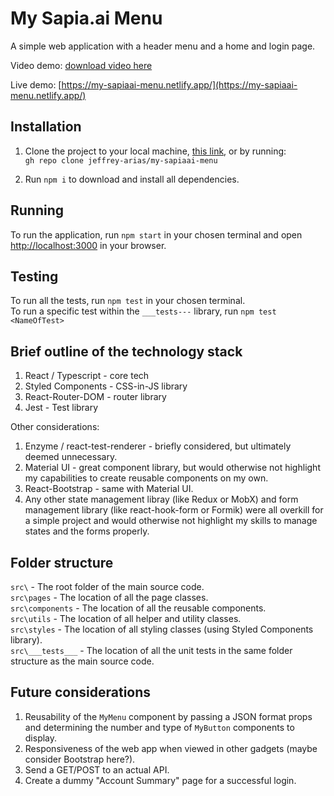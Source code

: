 # My Sapia.ai Menu
A simple web application with a header menu and a home and login page.

Video demo:
[download video here](https://user-images.githubusercontent.com/81260130/219477398-0dc27f88-9fff-4640-9ecf-f3dbe35edee8.mov)

Live demo:
[https://my-sapiaai-menu.netlify.app/](https://my-sapiaai-menu.netlify.app/)

## Installation
1. Clone the project to your local machine, [this link](https://github.com/jeffrey-arias/my-sapiaai-menu.git), or by running:\
```gh repo clone jeffrey-arias/my-sapiaai-menu```

2. Run ```npm i``` to download and install all dependencies.

## Running 
To run the application, run ```npm start``` in your chosen terminal and open [http://localhost:3000](http://localhost:3000) in your browser.

## Testing
To run all the tests, run ```npm test``` in your chosen terminal.\
To run a specific test within the ```___tests---``` library, run ```npm test <NameOfTest>```

## Brief outline of the technology stack

1. React / Typescript - core tech
2. Styled Components - CSS-in-JS library
3. React-Router-DOM - router library
4. Jest - Test library 

Other considerations:
1. Enzyme / react-test-renderer - briefly considered, but ultimately deemed unnecessary.
2. Material UI - great component library, but would otherwise not highlight my capabilities to create reusable components on my own.
3. React-Bootstrap - same with Material UI.
4. Any other state management libray (like Redux or MobX) and form management library (like react-hook-form or Formik) were all overkill for a simple project and would otherwise not highlight my skills to manage states and the forms properly.

## Folder structure

```src\``` - The root folder of the main source code.\
```src\pages``` - The location of all the page classes.\
```src\components``` - The location of all the reusable components.\
```src\utils``` - The location of all helper and utility classes.\
```src\styles``` - The location of all styling classes (using Styled Components library).\
```src\___tests___``` - The location of all the unit tests in the same folder structure as the main source code.

## Future considerations
1. Reusability of the ```MyMenu``` component by passing a JSON format props and determining the number and type of ```MyButton``` components to display.
2. Responsiveness of the web app when viewed in other gadgets (maybe consider Bootstrap here?).
3. Send a GET/POST to an actual API.
4. Create a dummy "Account Summary" page for a successful login.
